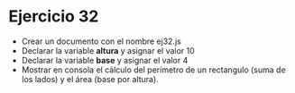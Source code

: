 # Ejercicio 32

- Crear un documento con el nombre ej32.js
- Declarar la variable **altura** y asignar el valor 10
- Declarar la variable **base** y asignar el valor 4
- Mostrar en consola el cálculo del perímetro de un rectangulo (suma de los lados) y el área (base por
  altura).
